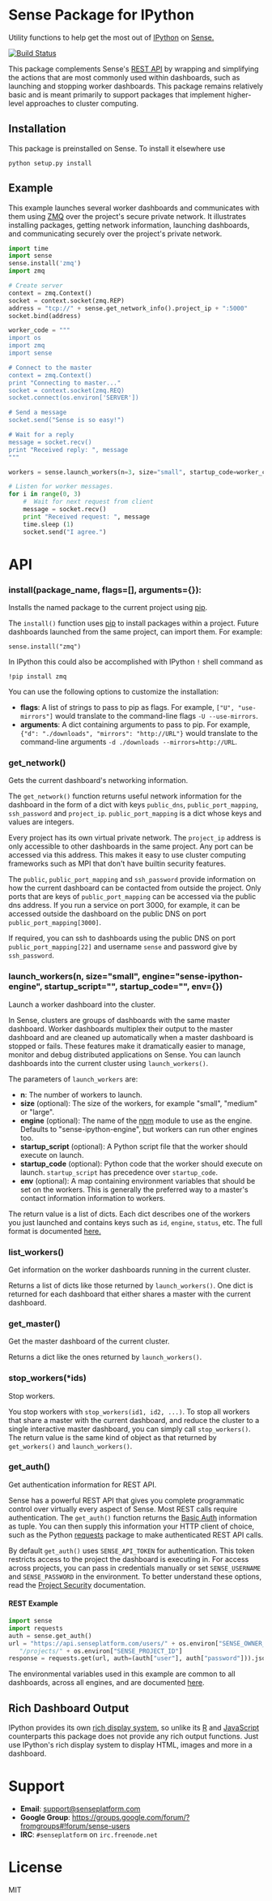 # Sense Package for IPython

Utility functions to help get the most out of [IPython](http://ipython.org) 
on [Sense.](https://www.senseplatform.com)

[![Build Status](https://travis-ci.org/SensePlatform/sense-ipython-module.png)](https://travis-ci.org/SensePlatform/sense-ipython-module)

This package complements Sense's [REST API](https://help.senseplatform.com/api/rest)
by wrapping and simplifying the actions that are most commonly used within 
dashboards, such as launching and stopping worker dashboards.  This package remains relatively
basic and is meant primarily to support packages that implement 
higher-level approaches to cluster computing.

## Installation

This package is preinstalled on Sense. To install it elsewhere use

```
python setup.py install
```

## Example

This example launches several worker dashboards and communicates with them 
using [ZMQ](https://learning-0mq-with-pyzmq.readthedocs.org/en/latest/)
over the project's secure private network. It illustrates installing packages, 
getting network information, launching dashboards, and communicating securely 
over the project's private network.


```python
import time
import sense
sense.install('zmq')
import zmq

# Create server
context = zmq.Context()
socket = context.socket(zmq.REP)
address = "tcp://" + sense.get_network_info().project_ip + ":5000"
socket.bind(address)

worker_code = """
import os
import zmq
import sense

# Connect to the master
context = zmq.Context()
print "Connecting to master..."
socket = context.socket(zmq.REQ)
socket.connect(os.environ['SERVER'])

# Send a message
socket.send("Sense is so easy!")

# Wait for a reply
message = socket.recv()
print "Received reply: ", message
"""

workers = sense.launch_workers(n=3, size="small", startup_code=worker_code, env={"SERVER": address})

# Listen for worker messages.
for i in range(0, 3)
    #  Wait for next request from client
    message = socket.recv()
    print "Received request: ", message
    time.sleep (1)  
    socket.send("I agree.")

```

# API

### install(package_name, flags=[], arguments={}):

Installs the named package to the current project using [pip](http://www.pip-installer.org).

The `install()` function uses [pip](www.pip-installer.org) to install packages 
within a project. Future dashboards launched from the same project, can import them. For 
example:

```
sense.install("zmq")
```

In IPython this could also be accomplished with IPython `!` shell command as

```
!pip install zmq
```

You can use the following options to customize the installation:

* **flags**: A list of strings to pass to pip as flags. For example, 
  `["U", "use-mirrors"]` would translate to the command-line flags
  `-U --use-mirrors`.
* **arguments**: A dict containing arguments to pass to pip. For example,
  `{"d": "./downloads", "mirrors": "http://URL"}` would translate to
  the command-line arguments `-d ./downloads --mirrors=http://URL`.

### get_network()

Gets the current dashboard's networking information.

The `get_network()` function returns useful network information for the
dashboard in the form of a dict with keys `public_dns`,
`public_port_mapping`, `ssh_password` and `project_ip`. `public_port_mapping`
is a dict whose  keys and values are integers.

Every project has its own virtual private network.  The `project_ip` address
is only accessible to other dashboards in the same project. Any port can be 
accessed via this address.  This makes it easy to use cluster computing frameworks
such as MPI that don't have builtin security features.

The `public`, `public_port_mapping` and `ssh_password` provide information on how
the current dashboard can be contacted from outside the project. Only
ports that are keys of `public_port_mapping` can be accessed via the
public dns address.  If you run a service on port 3000, for example, it  can be accessed
outside the dashboard on the public DNS on port `public_port_mapping[3000]`.

If required, you can ssh to dashboards using the public DNS on port
`public_port_mapping[22]` and username `sense` and password give by `ssh_password`.

### launch_workers(n, size="small", engine="sense-ipython-engine", startup_script="", startup_code="", env={})
    
Launch a worker dashboard into the cluster.

In Sense, clusters are groups of dashboards with the same master dashboard.  Worker
dashboards multiplex their output to the master dashboard and are cleaned up
automatically when a master dashboard is stopped or fails.  These features
make it dramatically easier to manage, monitor and debug distributed applications
on Sense.  You can launch dashboards into the current cluster using `launch_workers()`.

The parameters of `launch_workers` are:

* **n**: The number of workers to launch.
* **size** (optional): The size of the workers, for example "small", "medium" or "large".
* **engine** (optional): The name of the [npm](http://npmjs.org) module to use
  as the engine. Defaults to "sense-ipython-engine", but workers can run other
  engines too.
* **startup_script** (optional): A Python script file that the worker should
  execute on launch. 
* **startup_code** (optional): Python code that the worker should execute on 
  launch. `startup_script` has precedence over `startup_code`.
* **env** (optional): A map containing environment variables that should be
  set on the workers. This is generally the preferred way to a master's contact
  information information to workers.

The return value is a list of dicts. Each dict describes one of the workers
you just launched and contains keys such as `id`, `engine`, `status`, etc. 
The full format is documented [here.](http://help.senseplatform.com/api/rest#retrieve-dashboard)

### list_workers()

Get information on the worker dashboards running in the current cluster.

Returns a list of dicts like those returned by `launch_workers()`. 
One dict is returned for each dashboard that either shares a master with the current
dashboard.

### get_master()

Get the master dashboard of the current cluster.

Returns a dict like the ones returned by `launch_workers()`. 

### stop_workers(*ids)

Stop workers.

You stop workers with `stop_workers(id1, id2, ...)`.
To stop all workers that share a master with the current dashboard, and
reduce the cluster to a single interactive master dashboard, you can
simply call `stop_workers()`. The return value is the same kind of 
object as that returned by `get_workers()` and `launch_workers()`.

### get_auth()

Get authentication information for REST API.

Sense has a powerful REST API that gives you complete programmatic control over virtually 
every aspect of Sense. Most REST calls require authentication.  The `get_auth()` function  returns the 
[Basic Auth](http://docs.python-requests.org/en/latest/user/authentication/#basic-authentication)
information as tuple. You can then supply this information your HTTP client of choice, such 
as the  Python [requests](http://docs.python-requests.org/) package to make authenticated REST API calls. 

By default `get_auth()` uses `SENSE_API_TOKEN` for authentication. This
token restricts access to the project the dashboard is executing in. For access across projects,
you can pass in credentials manually or set `SENSE_USERNAME` and `SENSE_PASSWORD` in the environment.
To better understand these options, read the
[Project Security](http://help.senseplatform.com/security) documentation.

#### REST Example

```python
import sense
import requests
auth = sense.get_auth()
url = "https://api.senseplatform.com/users/" + os.environ["SENSE_OWNER_ID"] +
   "/projects/" + os.environ["SENSE_PROJECT_ID"]
response = requests.get(url, auth=(auth["user"], auth["password"])).json()
```

The environmental variables used in this example are common to all dashboards,
across all engines, and are documented [here](https://docs.senseplatform.com/getting-started/#environment).

## Rich Dashboard Output

IPython provides its own [rich display system](http://nbviewer.ipython.org/urls/raw.github.com/ipython/ipython/1.x/examples/notebooks/Part%205%20-%20Rich%20Display%20System.ipynb), 
so unlike its [R](http://github.com/SensePlatform/sense-r-module) 
and [JavaScript](http://github.com/SensePlatform/sense-js-module) 
counterparts this package does not provide any rich output functions. Just use IPython's rich 
display system to display HTML, images and more
in a dashboard.

# Support

* **Email**: support@senseplatform.com
* **Google Group**: https://groups.google.com/forum/?fromgroups#!forum/sense-users
* **IRC**: `#senseplatform` on `irc.freenode.net`

# License

MIT
